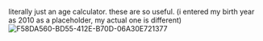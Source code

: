literally just an age calculator. these are so useful. (i entered my birth year as 2010 as a placeholder, my actual one is different)![F58DA560-BD55-412E-B70D-06A30E721377](https://github.com/user-attachments/assets/b09c6eeb-66a0-49d6-a063-691e17b85fc2)
